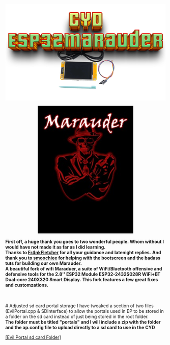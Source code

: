 ![Header](pictures/mainheader.png)
<br>

<p align="center"><img alt="Custom Marauder logo" src="https://github.com/ATOMNFT/CYD-ESP32Marauder/blob/master/pictures/M8.jpeg" width="300"></p>
<p align="center">

  
  <b>First off, a huge thank you goes to two wonderful people. Whom without I would have not made it as far as I  did learning.</b> <br>
  <b>Thanks to <a href=https://github.com/Fr4nkFletcher>Fr4nkFletcher</a> for all your guidance and latenight replies.</b>
  <b>And thank you to <a href=https://github.com/smoochiee>smoochiee</a> for helping with the bootscreen and the badass tuts for building our own Marauder.</b><br>
  <b>A beautiful fork of wifi Maraduer, a suite of WiFi/Bluetooth offensive and defensive tools for the 2.8'' ESP32 Module ESP32-2432S028R WiFi+BT Dual-core 240X320 Smart Display.</b>
  <b>This fork features a few great fixes and customzations.</b>
  
  <br>
  <br>
  # Adjusted sd card portal storage
  I have tweaked a section of two files (EvilPortal.cpp & SDInterface) to allow the portals used in EP to be stored in a folder on the sd card instead of just being stored in the root folder. </b>
  
  <br> 
  <b>The folder must be titled "portals" and I will include a zip with the folder and the ap.config file to upload directly to a sd card to use in the CYD</b>
  <br>
  
  <a href="https://github.com/ATOMNFT/CYD-ESP32Marauder/tree/master/Evil%20Portal%20Stuff" target="_blank">[Evil Portal sd card Folder]</a>
